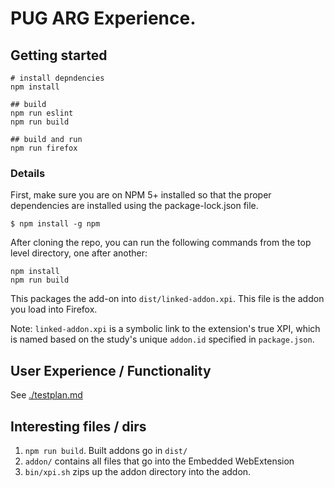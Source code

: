 # PUG ARG Experience.

## Getting started

```
# install depndencies
npm install

## build
npm run eslint
npm run build

## build and run
npm run firefox
```

### Details

First, make sure you are on NPM 5+ installed so that the proper dependencies are installed using the package-lock.json file.

`$ npm install -g npm`

After cloning the repo, you can run the following commands from the top level directory, one after another:

```
npm install
npm run build
```

This packages the add-on into `dist/linked-addon.xpi`. This file is the addon you load into Firefox.

Note: `linked-addon.xpi` is a symbolic link to the extension's true XPI, which is named based on the study's unique `addon.id` specified in `package.json`.


## User Experience / Functionality

See [./testplan.md](./testplan.md)

## Interesting files / dirs

1. `npm run build`.  Built addons go in `dist/`
2. `addon/` contains all files that go into the Embedded WebExtension
3. `bin/xpi.sh` zips up the addon directory into the addon.
